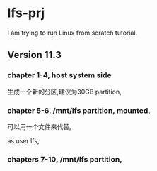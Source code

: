 # lfs-prj
I am trying to run Linux from scratch tutorial.

## Version 11.3
### chapter 1-4, host system side
 生成一个新的分区,建议为30GB partition, 
 


### chapter 5-6, /mnt/lfs partition, mounted,
可以用一个文件来代替,

as user lfs,

### chapters 7-10, /mnt/lfs partition,


